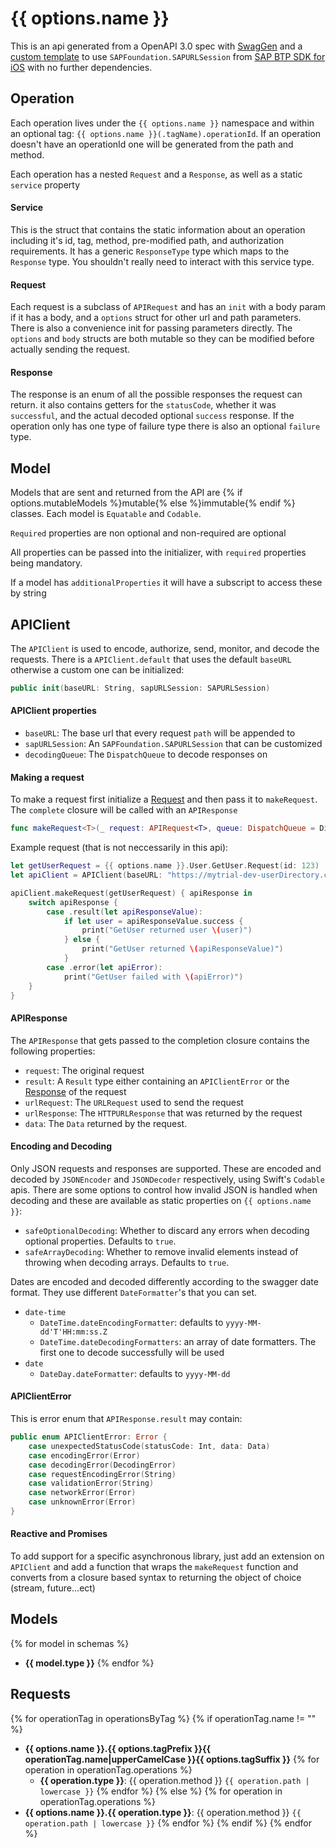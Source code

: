 # {{ options.name }}

This is an api generated from a OpenAPI 3.0 spec with [SwagGen](https://github.com/yonaskolb/SwagGen) and a [custom template](https://github.com/MarcoEidinger/SwagGen/tree/sap/Swift-SAPURLSession) to use `SAPFoundation.SAPURLSession` from [SAP BTP SDK for iOS](https://developers.sap.com/topics/sap-btp-sdk-for-ios.html) with no further dependencies.

## Operation

Each operation lives under the `{{ options.name }}` namespace and within an optional tag: `{{ options.name }}(.tagName).operationId`. If an operation doesn't have an operationId one will be generated from the path and method.

Each operation has a nested `Request` and a `Response`, as well as a static `service` property

#### Service

This is the struct that contains the static information about an operation including it's id, tag, method, pre-modified path, and authorization requirements. It has a generic `ResponseType` type which maps to the `Response` type.
You shouldn't really need to interact with this service type.

#### Request

Each request is a subclass of `APIRequest` and has an `init` with a body param if it has a body, and a `options` struct for other url and path parameters. There is also a convenience init for passing parameters directly.
The `options` and `body` structs are both mutable so they can be modified before actually sending the request.

#### Response

The response is an enum of all the possible responses the request can return. it also contains getters for the `statusCode`, whether it was `successful`, and the actual decoded optional `success` response. If the operation only has one type of failure type there is also an optional `failure` type.

## Model
Models that are sent and returned from the API are {% if options.mutableModels %}mutable{% else %}immutable{% endif %} classes. Each model is `Equatable` and `Codable`.

`Required` properties are non optional and non-required are optional

All properties can be passed into the initializer, with `required` properties being mandatory.

If a model has `additionalProperties` it will have a subscript to access these by string

## APIClient
The `APIClient` is used to encode, authorize, send, monitor, and decode the requests. There is a `APIClient.default` that uses the default `baseURL` otherwise a custom one can be initialized:

```swift
public init(baseURL: String, sapURLSession: SAPURLSession)
```

#### APIClient properties

- `baseURL`: The base url that every request `path` will be appended to
- `sapURLSession`: An `SAPFoundation.SAPURLSession` that can be customized
- `decodingQueue`: The `DispatchQueue` to decode responses on

#### Making a request
To make a request first initialize a [Request](#request) and then pass it to `makeRequest`. The `complete` closure will be called with an `APIResponse`

```swift
func makeRequest<T>(_ request: APIRequest<T>, queue: DispatchQueue = DispatchQueue.main, complete: @escaping (APIResponse<T>) -> Void) -> Request? {
```

Example request (that is not neccessarily in this api):

```swift
let getUserRequest = {{ options.name }}.User.GetUser.Request(id: 123)
let apiClient = APIClient(baseURL: "https://mytrial-dev-userDirectory.cfapps.eu10.hana.ondemand.com/serviceDestination", sapURLSession: OnboardingSessionManager.shared.onboardingSession!.sapURLSession) // note that OnboardingSessionManager belongs to SAPFioriFlows framework from the SAP BTP SDK for iOS

apiClient.makeRequest(getUserRequest) { apiResponse in
    switch apiResponse {
        case .result(let apiResponseValue):
        	if let user = apiResponseValue.success {
        		print("GetUser returned user \(user)")
        	} else {
        		print("GetUser returned \(apiResponseValue)")
        	}
        case .error(let apiError):
        	print("GetUser failed with \(apiError)")
    }
}
```

#### APIResponse
The `APIResponse` that gets passed to the completion closure contains the following properties:

- `request`: The original request
- `result`: A `Result` type either containing an `APIClientError` or the [Response](#response) of the request
- `urlRequest`: The `URLRequest` used to send the request
- `urlResponse`: The `HTTPURLResponse` that was returned by the request
- `data`: The `Data` returned by the request.

#### Encoding and Decoding
Only JSON requests and responses are supported. These are encoded and decoded by `JSONEncoder` and `JSONDecoder` respectively, using Swift's `Codable` apis.
There are some options to control how invalid JSON is handled when decoding and these are available as static properties on `{{ options.name }}`:

- `safeOptionalDecoding`: Whether to discard any errors when decoding optional properties. Defaults to `true`.
- `safeArrayDecoding`: Whether to remove invalid elements instead of throwing when decoding arrays. Defaults to `true`.

Dates are encoded and decoded differently according to the swagger date format. They use different `DateFormatter`'s that you can set.
- `date-time`
    - `DateTime.dateEncodingFormatter`: defaults to `yyyy-MM-dd'T'HH:mm:ss.Z`
    - `DateTime.dateDecodingFormatters`: an array of date formatters. The first one to decode successfully will be used
- `date`
    - `DateDay.dateFormatter`: defaults to `yyyy-MM-dd`

#### APIClientError
This is error enum that `APIResponse.result` may contain:

```swift
public enum APIClientError: Error {
    case unexpectedStatusCode(statusCode: Int, data: Data)
	case encodingError(Error)
    case decodingError(DecodingError)
    case requestEncodingError(String)
    case validationError(String)
    case networkError(Error)
    case unknownError(Error)
}
```

#### Reactive and Promises
To add support for a specific asynchronous library, just add an extension on `APIClient` and add a function that wraps the `makeRequest` function and converts from a closure based syntax to returning the object of choice (stream, future...ect)

## Models

{% for model in schemas %}
- **{{ model.type }}**
{% endfor %}

## Requests

{% for operationTag in operationsByTag %}
{% if operationTag.name != "" %}
- **{{ options.name }}.{{ options.tagPrefix }}{{ operationTag.name|upperCamelCase }}{{ options.tagSuffix }}**
	{% for operation in operationTag.operations %}
	- **{{ operation.type }}**: {{ operation.method }} `{{ operation.path | lowercase }}`
	{% endfor %}
{% else %}
{% for operation in operationTag.operations %}
- **{{ options.name }}.{{ operation.type }}**: {{ operation.method }} `{{ operation.path | lowercase }}`
{% endfor %}
{% endif %}
{% endfor %}
